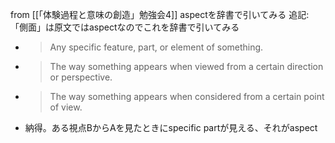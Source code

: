 
from [[「体験過程と意味の創造」勉強会4]]
aspectを辞書で引いてみる
追記: 「側面」は原文ではaspectなのでこれを辞書で引いてみる
- > Any specific feature, part, or element of something.
- > The way something appears when viewed from a certain direction or perspective.
- > The way something appears when considered from a certain point of view.
- 納得。ある視点BからAを見たときにspecific partが見える、それがaspect

